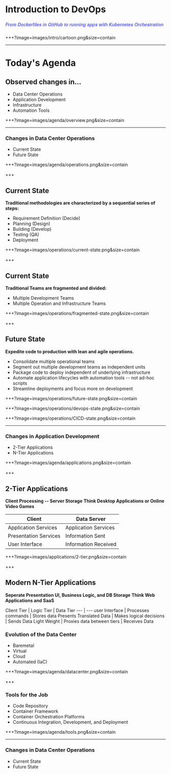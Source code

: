 # Introduction to DevOps
##### <span style="font-family:Helvetica Neue; font-weight:bold"> <span style="color:#6565ff">From Dockerfiles in GitHub to running apps with Kubernetes Orchestration</span>

+++?image=images/intro/cartoon.png&size=contain

---
# Today's Agenda

## Observed changes in...

  * Data Center Operations 
  * Application Development
  * Infrastructure
  * Automation Tools

+++?image=images/agenda/overview.png&size=contain

---

### Changes in Data Center Operations
  
  * Current State
  * Future State


+++?image=images/agenda/operations.png&size=contain

+++

## Current State

**Traditional methodologies are characterized by a sequential series of steps:**

  * Requirement Definition (Decide)
  * Planning (Design)
  * Building (Develop)
  * Testing (QA)
  * Deployment

+++?image=images/operations/current-state.png&size=contain

+++

## Current State

**Traditional Teams are fragmented and divided:**

  * Multiple Development Teams
  * Multiple Operation and Infrastructure Teams 

+++?image=images/operations/fragmented-state.png&size=contain

+++

## Future State

**Expedite code to production with lean and agile operations.**

  * Consolidate multiple operational teams
  * Segment out multiple development teams as independent units
  * Package code to deploy independent of underlying infrastructure
  * Automate application lifecycles with automation tools -- not ad-hoc scripts
  * Streamline deployments and focus more on development

+++?image=images/operations/future-state.png&size=contain

+++?image=images/operations/devops-state.png&size=contain

+++?image=images/operations/CICD-state.png&size=contain

---

### Changes in Application Development
  
  * 2-Tier Applications
  * N-Tier Applications

+++?image=images/agenda/applications.png&size=contain

+++

## 2-Tier Applications

**Client Processing -- Server Storage**
**Think Desktop Applications or Online Video Games**

Client | Data Server
--- | ---
Application Services | Application Services
Presentation Services | Information Sent
User Interface | Information Received 

+++?image=images/applications/2-tier.png&size=contain

+++

## Modern N-Tier Applications

**Seperate Presentation UI, Business Logic, and DB Storage**
**Think Web Applications and SaaS**

Client Tier | Logic Tier | Data Tier
--- | ---
user Interface | Processes commands | Stores data 
Presents Translated Data | Makes logical decisions | Sends Data
Light Weight | Proxies data between tiers | Receives Data 




### Evolution of the Data Center
 
  * Baremetal
  * Virtual
  * Cloud
  * Automated (IaC)

+++?image=images/agenda/datacenter.png&size=contain

+++

### Tools for the Job

  * Code Repository
  * Container Framework 
  * Container Orchestration Platforms
  * Continuous Integration, Development, and Deployment

+++?image=images/agenda/tools.png&size=contain

--- 

### Changes in Data Center Operations
  
  * Current State
  * Future State
